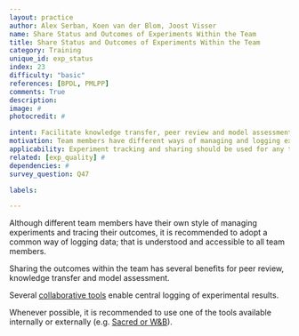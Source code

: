 ```yaml
---
layout: practice
author: Alex Serban, Koen van der Blom, Joost Visser
name: Share Status and Outcomes of Experiments Within the Team
title: Share Status and Outcomes of Experiments Within the Team
category: Training
unique_id: exp_status
index: 23
difficulty: "basic"
references: [BPDL, PMLPP]
comments: True
description:
image: #
photocredit: #

intent: Facilitate knowledge transfer, peer review and model assessment. #
motivation: Team members have different ways of managing and logging experiment related data. Adopting a common way to log experiment data and share it within the team enables members to collectively monitor and assess training outcomes. #
applicability: Experiment tracking and sharing should be used for any training experiment.
related: [exp_quality] #
dependencies: #
survey_question: Q47

labels:

---
```


Although different team members have their own style of managing experiments and tracing their outcomes, it is recommended to adopt a common way of logging data; that is understood and accessible to all team members.


Sharing the outcomes within the team has several benefits for peer review, knowledge transfer and model assessment.


Several <a href="https://github.com/SE-ML/awesome-seml#tooling">collaborative tools</a> enable central logging of experimental results.

Whenever possible, it is recommended to use one of the tools available internally or externally (e.g. <a href="https://github.com/SE-ML/awesome-seml#tooling">Sacred or W&B</a>).
